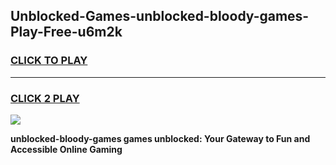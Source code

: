 
## Unblocked-Games-unblocked-bloody-games-Play-Free-u6m2k
<h3>
<a href="https://premium76.site?title=unblocked-bloody-games&ref=10A">CLICK TO PLAY</a></h3>
<hr>

<h3>
<a href="https://premium76.site?title=unblocked-bloody-games&ref=10A">CLICK 2 PLAY</a>
  
</h3>

<a href="https://premium76.site?title=unblocked-bloody-games&ref=10A"><img src="https://clearcache.store/games.png"></a>


**unblocked-bloody-games games unblocked: Your Gateway to Fun and Accessible Online Gaming**
